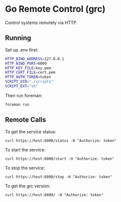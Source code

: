 # Go Remote Control (grc)

Control systems remotely via HTTP.

## Running

Set up .env first:

```sh
HTTP_BIND_ADDRESS=127.0.0.1
HTTP_BIND_PORT=6000
HTTP_KEY_FILE=key.pem
HTTP_CERT_FILE=cert.pem
HTTP_AUTH_TOKEN=token
SCRIPT_DIR="./scripts"
SCRIPT_EXT="sh"
```

Then run foreman:

```sh
foreman run
```

## Remote Calls

To get the service status:

```
curl https://host:6000/status -H "Authorize: token"
```

To start the service:

```
curl https://host:6000/start -H "Authorize: token"
```

To stop the service:

```
curl https://host:6000/stop -H "Authorize: token"
```

To get the grc version:

```
curl https://host:6000/ -H "Authorize: token"
```
